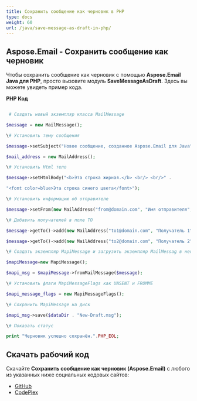 ```yaml
---
title: Сохранить сообщение как черновик в PHP
type: docs
weight: 60
url: /java/save-message-as-draft-in-php/
---
```


## **Aspose.Email - Сохранить сообщение как черновик**
Чтобы сохранить сообщение как черновик с помощью **Aspose.Email Java для PHP**, просто вызовите модуль **SaveMessageAsDraft**. Здесь вы можете увидеть пример кода.

**PHP Код**

``` php

 # Создать новый экземпляр класса MailMessage

$message = new MailMessage();

\# Установить тему сообщения

$message->setSubject("Новое сообщение, созданное Aspose.Email для Java");

$mail_address = new MailAddress();

\# Установить Html тело

$message->setHtmlBody("<b>Эта строка жирная.</b> <br/> <br/>" .

"<font color=blue>Эта строка синего цвета</font>");

\# Установить информацию об отправителе

$message->setFrom(new MailAddress("from@domain.com", "Имя отправителя", false));

\# Добавить получателей в поле TO

$message->getTo()->add(new MailAddress("to1@domain.com", "Получатель 1", false));

$message->getTo()->add(new MailAddress("to2@domain.com", "Получатель 2", false));

\# Создать экземпляр MapiMessage и загрузить экземпляр MailMessag в него

$mapiMessage=new MapiMessage();

$mapi_msg = $mapiMessage->fromMailMessage($message);

\# Установить флаги MapiMessageFlags как UNSENT и FROMME

$mapi_message_flags = new MapiMessageFlags();

\# Сохранить MapiMessage на диск

$mapi_msg->save($dataDir . "New-Draft.msg");

\# Показать статус

print "Черновик успешно сохранён.".PHP_EOL;

```
## **Скачать рабочий код**
Скачайте **Сохранить сообщение как черновик (Aspose.Email)** с любого из указанных ниже социальных кодовых сайтов:

- [GitHub](https://github.com/aspose-email/Aspose.Email-for-Java/blob/master/Plugins/Aspose_Email_Java_for_PHP/src/aspose/email/ProgrammingEmail/SaveMessageAsDraft.php)
- [CodePlex](https://archive.codeplex.com/?p=asposeemailjavaphp#src/aspose/email/ProgrammingEmail/SaveMessageAsDraft.php)
